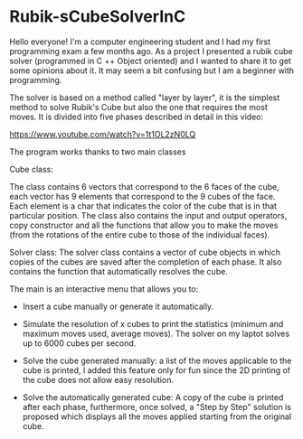 # Rubik-sCubeSolverInC

Hello everyone!
I'm a computer engineering student and I had my first programming exam a few months ago. 
As a project I presented a rubik cube solver (programmed in C ++ Object oriented) and I wanted to share it to get some opinions about it.
It may seem a bit confusing but I am a beginner with programming.

The solver is based on a method called "layer by layer", it is the simplest method to solve Rubik's Cube but also the one that requires the most moves.
It is divided into five phases described in detail in this video:

https://www.youtube.com/watch?v=1t1OL2zN0LQ

The program works thanks to two main classes

Cube class:

The class contains 6 vectors that correspond to the 6 faces of the cube, each vector has 9 elements that correspond to the 9 cubes of the face. 
Each element is a char that indicates the color of the cube that is in that particular position.
The class also contains the input and output operators, copy constructor and all the functions that allow you to make the moves (from the rotations of the entire cube to those of the individual faces).

Solver class:
The solver class contains a vector of cube objects in which copies of the cubes are saved after the completion of each phase.
It also contains the function that automatically resolves the cube.

The main is an interactive menu that allows you to:

- Insert a cube manually or generate it automatically.

- Simulate the resolution of x cubes to print the statistics (minimum and maximum moves used, average moves). The solver on my laptot solves up to 6000 cubes per second.

- Solve the cube generated manually: a list of the moves applicable to the cube is printed, I added this feature only for fun since the 2D printing of the cube does not allow easy resolution.

- Solve the automatically generated cube: A copy of the cube is printed after each phase, furthermore, once solved, a "Step by Step" solution is proposed which displays all the moves applied starting from the original cube.


